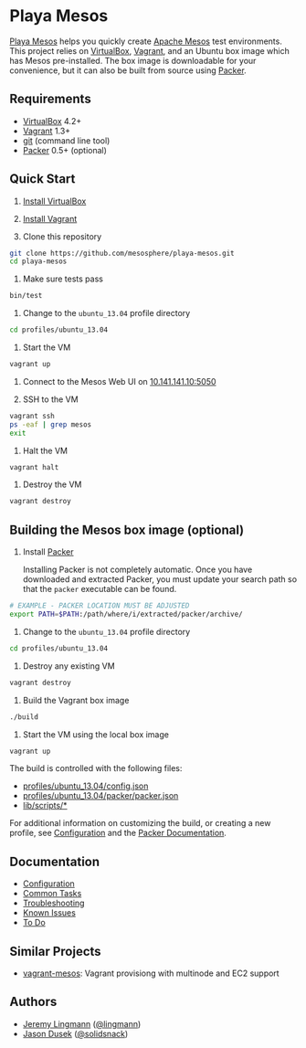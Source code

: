 # Playa Mesos

[Playa Mesos][8] helps you quickly create [Apache Mesos][1] test environments.
This project relies on [VirtualBox][5], [Vagrant][6], and an Ubuntu box image
which has Mesos pre-installed. The box image is downloadable for your
convenience, but it can also be built from source using [Packer][9].

## Requirements

* [VirtualBox][5] 4.2+
* [Vagrant][6] 1.3+
* [git](http://git-scm.com/downloads) (command line tool)
* [Packer][9] 0.5+ (optional)

## Quick Start

1. [Install VirtualBox](https://www.virtualbox.org/wiki/Downloads)

1. [Install Vagrant](http://www.vagrantup.com/downloads.html)

1. Clone this repository
```bash
git clone https://github.com/mesosphere/playa-mesos.git
cd playa-mesos
```

1. Make sure tests pass
```bash
bin/test
```

1. Change to the `ubuntu_13.04` profile directory
```bash
cd profiles/ubuntu_13.04
```

1. Start the VM
```bash
vagrant up
```

1. Connect to the Mesos Web UI on [10.141.141.10:5050](http://10.141.141.10:5050)

1. SSH to the VM
```bash
vagrant ssh
ps -eaf | grep mesos
exit
```

1. Halt the VM
```bash
vagrant halt
```

1. Destroy the VM
```bash
vagrant destroy
```

## Building the Mesos box image (optional)

1. Install [Packer][9]

    Installing Packer is not completely automatic. Once you have downloaded and
    extracted Packer, you must update your search path so that the `packer`
    executable can be found.
```bash
# EXAMPLE - PACKER LOCATION MUST BE ADJUSTED
export PATH=$PATH:/path/where/i/extracted/packer/archive/
```

1. Change to the `ubuntu_13.04` profile directory
```bash
cd profiles/ubuntu_13.04
```

1. Destroy any existing VM
```bash
vagrant destroy
```

1. Build the Vagrant box image
```bash
./build
```

1. Start the VM using the local box image
```bash
vagrant up
```

The build is controlled with the following files:

* [profiles/ubuntu_13.04/config.json][21]
* [profiles/ubuntu_13.04/packer/packer.json][22]
* [lib/scripts/*][23]

For additional information on customizing the build, or creating a new profile,
see [Configuration][15] and the [Packer Documentation][20].

## Documentation

* [Configuration][15]
* [Common Tasks][16]
* [Troubleshooting][17]
* [Known Issues][18]
* [To Do][19]

## Similar Projects

* [vagrant-mesos](https://github.com/everpeace/vagrant-mesos): Vagrant
  provisiong with multinode and EC2 support

## Authors

* [Jeremy Lingmann](https://github.com/lingmann) ([@lingmann](https://twitter.com/lingmann))
* [Jason Dusek](https://github.com/solidsnack) ([@solidsnack](https://twitter.com/solidsnack))

[1]: http://incubator.apache.org/mesos/ "Apache Mesos"
[2]: http://github.com/mesosphere/marathon "Marathon"
[3]: http://jenkins-ci.org/ "Jenkins"
[4]: http://zookeeper.apache.org/ "Apache Zookeeper"
[5]: http://www.virtualbox.org/ "VirtualBox"
[6]: http://www.vagrantup.com/ "Vagrant"
[7]: http://www.ansibleworks.com "Ansible"
[8]: https://github.com/mesosphere/playa-mesos "Playa Mesos"
[9]: http://www.packer.io "Packer"
[13]: http://mesosphere.io/downloads "Mesosphere Downloads"
[14]: http://www.ubuntu.com "Ubuntu"
[15]: doc/config.md "Configuration"
[16]: doc/common_tasks.md "Common Tasks"
[17]: doc/troubleshooting.md "Troubleshooting"
[18]: doc/known_issues.md "Known Issues"
[19]: doc/to_do.md "To Do"
[20]: http://www.packer.io/docs "Packer Documentation"
[21]: profiles/ubuntu_13.04/config.json "config.json"
[22]: profiles/ubuntu_13.04/packer/packer.json "packer.json"
[23]: lib/scripts "scripts"
